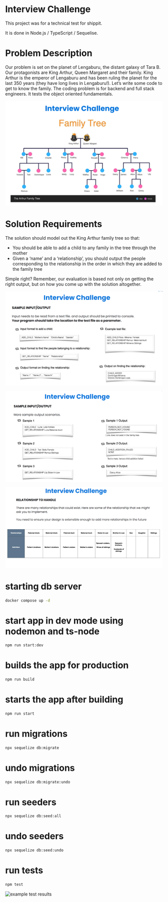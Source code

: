 # Interview Challenge

This project was for a technical test for shippit.

It is done in Node.js / TypeScript / Sequelise.

# Problem Description

Our problem is set on the planet of Lengaburu,
the distant galaxy of Tara B. Our protagonists
are King Arthur, Queen Margaret and their
family.
King Arthur is the emperor of Lengaburu and
has been ruling the planet for the last 350
years (they have long lives in Lengaburu!). Let’s
write some code to get to know the family.
The coding problem is for backend and full
stack engineers. It tests the object oriented
fundamentals.

![ape family tree](family-tree.PNG)

# Solution Requirements

The solution should model out the King Arthur family tree so that:
- You should be able to add a child to any family in the tree through the mother
- Given a ‘name’ and a ‘relationship’, you should output the people corresponding to
the relationship in the order in which they are added to the family tree

Simple right? Remember, our evaluation is based not only on getting the right output, but
on how you come up with the solution altogether.

![Solution Requirements 1](solution-req-1.PNG)

![Solution Requirements 2](solution-req-2.PNG)

![Solution Requirements 3](solution-req-3.PNG)


# starting db server

```bash
docker compose up -d
```

# start app in dev mode using nodemon and ts-node

```bash
npm run start:dev
```

# builds the app for production

```bash
npm run build
```

# starts the app after building

```bash
npm run start
```

# run migrations

```bash
npx sequelize db:migrate
```

# undo migrations

```bash
npx sequelize db:migrate:undo
```

# run seeders

```bash
npx sequelize db:seed:all
```

# undo seeders

```bash
npx sequelize db:seed:undo
```

# run tests

```bash
npm test
```

![example test results](test.PNG)
